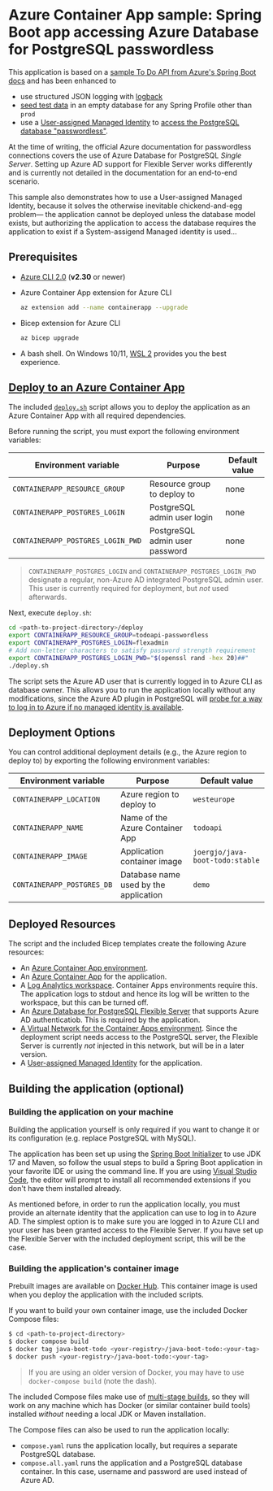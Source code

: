 # Azure Container App sample: Spring Boot app accessing Azure Database for PostgreSQL passwordless

This application is based on a [sample To Do API from Azure's Spring Boot docs](https://docs.microsoft.com/en-us/azure/developer/java/spring-framework/configure-spring-data-jpa-with-azure-postgresql) and has been enhanced to
- use structured JSON logging with [logback](https://logback.qos.ch)
- [seed test data](https://github.com/joergjo/azure-containerapps-demos/blob/175fee5363e8b1199bcf28bb0e87f15c7d3f12cc/java-boot-todo-dd/src/main/java/com/example/containerapp/TodoApplication.java#L25) in an empty database for any Spring Profile other than `prod`
- use a [User-assigned Managed Identity](https://learn.microsoft.com/en-us/azure/active-directory/managed-identities-azure-resources/overview) to [access the PostgreSQL database "passwordless"](https://learn.microsoft.com/en-us/azure/developer/java/spring-framework/migrate-postgresql-to-passwordless-connection).

At the time of writing, the official Azure documentation for passwordless connections  covers the use of Azure Database for PostgreSQL *Single Server*. Setting up Azure AD support for Flexible Server works differently and is currently not detailed in the documentation for an end-to-end scenario. 

This sample also demonstrates how to use a User-assigned Managed Identity, 
because it solves the otherwise inevitable chickend-and-egg problem&mdash;
the application cannot be deployed unless the database model exists, 
but authorizing the application to access the database requires the application
to exist if a System-assigend Managed identity is used...

## Prerequisites

- [Azure CLI 2.0](https://docs.microsoft.com/en-us/cli/azure/install-azure-cli) (**v2.30** or newer)
- Azure Container App extension for Azure CLI

  ```bash
  az extension add --name containerapp --upgrade  
  ```
- Bicep extension for Azure CLI
  ```bash
  az bicep upgrade
  ``` 
- A bash shell. On Windows 10/11, [WSL 2](https://docs.microsoft.com/en-us/windows/wsl/install) provides you the best experience.


## [Deploy to an Azure Container App](#deploy-to-azure)

The included [`deploy.sh`](deploy/deploy.sh) script allows you to deploy the application as an Azure Container App with all required dependencies.

Before running the script, you must export the following environment variables:

| Environment variable              | Purpose                               | Default value                   |
| --------------------------------- | ------------------------------------- | ------------------------------- |
| `CONTAINERAPP_RESOURCE_GROUP`     | Resource group to deploy to           | none                 |
| `CONTAINERAPP_POSTGRES_LOGIN`     | PostgreSQL admin user login           | none                 |
| `CONTAINERAPP_POSTGRES_LOGIN_PWD` | PostgreSQL admin user password        | none                 |

> `CONTAINERAPP_POSTGRES_LOGIN` and `CONTAINERAPP_POSTGRES_LOGIN_PWD` designate a regular,
> non-Azure AD integrated PostgreSQL admin user. This user is currently required for deployment, but
> _not_ used afterwards. 

Next, execute `deploy.sh`:

```bash
cd <path-to-project-directory>/deploy
export CONTAINERAPP_RESOURCE_GROUP=todoapi-passwordless
export CONTAINERAPP_POSTGRES_LOGIN=flexadmin
# Add non-letter characters to satisfy password strength requirement 
export CONTAINERAPP_POSTGRES_LOGIN_PWD="$(openssl rand -hex 20)##"
./deploy.sh
```

The script sets the Azure AD user that is currently logged in to Azure CLI as database owner. 
This allows you to run the application locally without any modifications, since the Azure AD plugin in PostgreSQL will
[probe for a way to log in to Azure if no managed identity is available](https://learn.microsoft.com/en-us/java/api/overview/azure/identity-readme?view=azure-java-stable#authenticate-a-user-assigned-managed-identity-with-defaultazurecredential).    

## Deployment Options

You can control additional deployment details (e.g., the Azure region to deploy to) by exporting the following environment variables:

| Environment variable              | Purpose                               | Default value                   |
| --------------------------------- | ------------------------------------- | ------------------------------- |
| `CONTAINERAPP_LOCATION`           | Azure region to deploy to             | `westeurope`                    |
| `CONTAINERAPP_NAME`               | Name of the Azure Container App       | `todoapi`                       |
| `CONTAINERAPP_IMAGE`              | Application container image           | `joergjo/java-boot-todo:stable` |
| `CONTAINERAPP_POSTGRES_DB`        | Database name used by the application |  `demo`                         |


## Deployed Resources

The script and the included Bicep templates create the following Azure resources:
- An [Azure Container App environment](https://docs.microsoft.com/en-us/azure/container-apps/environment).
- An [Azure Container App](https://learn.microsoft.com/en-us/azure/container-apps/overview) for the application.
- A [Log Analytics workspace](https://docs.microsoft.com/en-us/azure/container-apps/monitor?tabs=bash). Container Apps environments require this. The application logs to stdout and hence its log will be written to the workspace, but this can be turned off.
- An [Azure Database for PostgreSQL Flexible Server](https://docs.microsoft.com/en-us/azure/postgresql/flexible-server/overview) that supports Azure AD authenticatiob. This is required by the application.
- [A Virtual Network for the Container Apps environment](https://docs.microsoft.com/en-us/azure/container-apps/vnet-custom?tabs=bash&pivots=azure-cli). Since the deployment script  needs access to the PostgreSQL server, the Flexible Server is currently
_not_ injected in this network, but will be in a later version. 
- A [User-assigned Managed Identity](https://learn.microsoft.com/en-us/azure/active-directory/managed-identities-azure-resources/overview) for the application.


## Building the application (optional)

### Building the application on your machine

Building the application yourself is only required if you want to change it or its configuration (e.g. replace PostgreSQL with MySQL).

The application has been set up using the [Spring Boot Initializer](https://start.spring.io) to use JDK 17 and Maven, so follow the usual steps to build a Spring Boot application in your favorite IDE or using the command line. If you are using [Visual Studio Code](https://code.visualstudio.com/), the editor will prompt to install all recommended extensions if you don't have them installed already.

As mentioned before, in order to run the application locally, you must provide an alternate identity that the application can use to log in to Azure AD. 
The simplest option is to make sure you are logged in to Azure CLI and your user has been granted access to the Flexible Server. If you have set up
the Flexible Server with the included deployment script, this will be the case. 

### Building the application's container image

Prebuilt images are available on [Docker Hub](https://hub.docker.com/repository/docker/joergjo/java-boot-todo). This container image is used when you deploy the application with the included scripts.

If you want to build your own container image, use the included Docker Compose files:

```bash
$ cd <path-to-project-directory>
$ docker compose build
$ docker tag java-boot-todo <your-registry>/java-boot-todo:<your-tag>
$ docker push <your-registry>/java-boot-todo:<your-tag>
```

> If you are using an older version of Docker, you may have to use `docker-compose build` (note the dash).

The included Compose files make use of [multi-stage builds](https://docs.docker.com/develop/develop-images/multistage-build/), so they will work on any machine which has Docker (or similar container build tools) installed _without_ needing a local JDK or Maven installation.

The Compose files can also be used to run the application locally:

- `compose.yaml` runs the application locally, but requires a separate PostgreSQL database.
- `compose.all.yaml` runs the application and a PostgreSQL database container. In this case, username and password are used instead of Azure AD.

